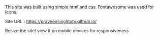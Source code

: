 This site was built using simple html and css. 
Fontawesome was used for Icons.

Site URL : https://praveensinghtuty.github.io/

Resize the site/ view it on mobile devices for responsiveness

 

